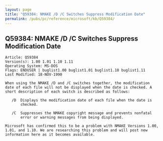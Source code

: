 ```yaml
---
layout: page
title: "Q59384: NMAKE /D /C Switches Suppress Modification Date"
permalink: /pubs/pc/reference/microsoft/kb/Q59384/
---
```


## Q59384: NMAKE /D /C Switches Suppress Modification Date

	Article: Q59384
	Version(s): 1.00 1.01 1.10 1.11
	Operating System: MS-DOS
	Flags: ENDUSER | buglist1.00 buglist1.01 buglist1.10 buglist1.11
	Last Modified: 18-NOV-1990
	
	When using the NMAKE /D and /C switches together, the modification
	date of each file will not be displayed when the date is checked. A
	short description of each switch is described as follows:
	
	   /D  Displays the modification date of each file when the date is
	       checked.
	
	   /C  Suppresses the NMAKE copyright message and prevents nonfatal
	       error or warning messages from being displayed.
	
	Microsoft has confirmed this to be a problem with NMAKE Versions 1.00,
	1.01, and 1.10. We are researching this problem and will post new
	information here as it becomes available.
